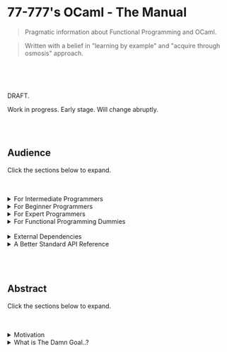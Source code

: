 # 77-777's OCaml - The Manual

> Pragmatic information about Functional Programming and OCaml.

> Written with a belief in "learning by example" and "acquire through osmosis" approach.

<br>
<br>
<br>


DRAFT.

Work in progress. Early stage. Will change abruptly.

<br>
<br>

## Audience

Click the sections below to expand.

<br>
<br>

<details>
  <summary> For Intermediate Programmers </summary>

---

### Spawning a project & building

* Ecosystem & Environment
  * dune - primary build and project manager
  * opam - package manager
  * LSP - server for your editor/IDE to provide intellisense.
  * ocamlc - the Ocaml Compiler. 

Please use your respective *nix package manager.

`sudo apt-get install ocaml utop opam`


`dune init proj your_project_name`


`dune build` # cd inside.


`dune exec your_project_name`

<br>
<br>
<br>

### Console Arguments & Printing

```ocaml
open Sys;;
(* For `argv` array and print_endline*)

let () =
    let my_args = argv and
        let first_arg = argv.(0) and
        let second_arg = argv.(1) and
        let arg_length = Array.length args in
            print_endline (string_of_int arg_length);;
```

### File IO

```ocaml
open Sys;;
(* For input_line, close_in and close_out, stdout .*)

(* Reading files. *)
let () =
    let my_file = "file-to-open.txt" in
    let input_channel = open_in my_file in
        let line = input_line input_channel in
            print_endline line;
            close_in input_channel;
            exit 0;;

            (* Need while loop example here. *)


(* Writing files. *)
let () =
    let my_file = "file-to-open.txt" in
    let output_channel = open_out my_file in
        Print.fprintf output_channel "Some Message.";
            flush stdout;
            close_out output_channel;
            exit 0;;
```

### Directory & File Operations

* also list files in directory, todo.

```ocaml
(* Directory & File Manipulation *)
let () =
    let my_dir = mkdir "test" 777 ();;

    (*
        > functions from Sys module.

        is_directory ...
        file_exists ...
        remove ...
        rename ...
        mkdir ...
        rmdir ...
    *)
```

### Data Type Conversion

```ocaml
(* Typecasting. *)

let () =
    let some_string = "240" in
        let some_int = string_of_int some_string in
            let some_float = float_of_int some_int in
                let some_integer_logic = int_of_bool true in
                    exit 0;;
```

### String Handling

```ocaml
(* You can also use the ^ operator for concatenation. *)

let () =
    let my_string = String.concat "Hi" " there." and
    let bool_val = String.equal my_string "Hi there." and
    let tokens = String.split_on_char '_' "Hi_there." in

        let len = String.length "Test." and
        let token_length = Array.length tokens and
        let substring = String.sub "mountain" 0 4 and
        let contains = String.contains "gah" 'c' and
        let trimmed = String.trim " spaces out " in
            ...
            (* 
                String.starts_with ...
                String.ends_with ...
                String.map ...
            *)
```

### Threading & Process Handling

```ocaml
(* Executing other programs. *)

let () = 
    let return_val = command "echo \"Hi\"";;

(* Creating Threads *)

let () = 
    let 

(* Manipulating Processes *)

let () = 


```

### Sockets

```ocaml
open Sys;
open Unix;

(*Synchronous*)
let () =
    let ipaddr = "127.0.0.1" and
    let port = 8080 and
    let sock = socket AF_INET SOCK_STREAM 0 in
        connect sock (ADDR_INET(ipaddr, port));
        match fork () with
            | 0 -> send sock data len
            | _ -> some error.

(*Asynchronous*)
let () =
    todo.
```

### GUI

```ocaml
open Tk;;

let spawnWidgets parent = 
    let btn = Button.create 
        ~text: "Click me" 
        ~command: (fun () -> closeTk ()) parent;
    pack [btn];

let setupWnd wnd title xy = 
    Wm.title_set wnd title;
    Wm.geometry_set wnd xy;

let () = 
    let main_wnd = openTk () in
        setupWnd main_wnd "GUI Application" "400 x 200" ();
        spawnWidgets wnd ();

    mainLoop ();;
```

### Web Requests

```ocaml
(* Example provided by https://github.com/anmonteiro/piaf *)

open Piaf;;
open Lwt_result.Syntax;;

let get_sync url = 
    Lwt_main.run begin
        print_endline("Sending request...");

        let* response = Client.Oneshot.get (Uri.of_string url) in
            if (Status.is_successful response.status) then
                Body.to_string response.body
            else
                let message = Status.to_string response.status in
                Lwt.return (Error (`Msg message))
    end

let () =
    match get_sync "https://example.com" with
        | Ok body -> print_endline body
        | Error error -> let message = Error.to_string error in
                            prerr_endline ("Error: " ^ message)
    
```

### Web Framework

```ocaml
(* Example provided by https://aantron.github.io/dream/ *)
  
open Dream;;
  
let hello who = 
    <html>
        <body>
            <h1>Hello, <%s who %>!</h1>
        </body>
    </html>

let () = 
    Dream.run
        @@ Dream.logger
        @@ Dream.router [
            Dream.get "/" (fun _ -> Dream.html (hello "world"));
        ]
    
```
      
### Web Automation

```ocaml
(* Example provided by https://github.com/art-w/ocaml-webdriver *)

module W = Webdriver_cohttp_lwt_unix
open W.Infix

let test =
  let* () = W.goto "https://github.com/art-w/ocaml-webdriver" in
    let* commits = W.find_first `xpath "//a[@href='/art-w/ocaml-webdriver/commits/master']//strong" in
      let* nb = W.text commits in
        let nb = int_of_string nb in
          Printf.printf "number of commits = %i\n%!" nb ;
          W.return ()
      
let host = "http://127.0.0.1:4444"
      
let () = 
  Lwt_main.run (W.run ~host Capabilities.firefox_headless test)
```

### Data Structures

```ocaml

```

### Logging
```ocaml

```

### Config Storage

```ocaml
(* API provided by external library - config-file, get via OPAM. *)

open Config;;

let () =
  ...

```

### Regex & Levenshtein

```ocaml

let () =
  let regex = Str.regexp "^regex$" in
    let result = Str.string_match regex "your_string" 0
    
let () =
  let first_str = "this" and second_str = "that" in
    let distance = Levenshtein.S.distance first_str second_str
```

### Cryptography
      
```ocaml
open Cryptokit;;
      
let () =
  let plain_text = "my message" and
  let cipher_text = "" and
  let key = "my key" in
      let aes_cipher = new Cryptokit.Block.aes_encrypt key in
        aes_cipher#transform
        ...
```

### Parsing HTML/JSON/XML
      
* HTML/XML

```ocaml
(* Example provided by https://aantron.github.io/lambdasoup/ *)
      
open Soup;;

let () = 
  let soup = read_channel stdin |> parse in
    soup $ "title" |> R.leaf_text |> print_endline;

    soup $$ "a[href]"
    |> iter (fun a -> print_endline (R.attribute "href" a));

    let ul = soup $ "ul" in
      ul $$ "li"
      |> iter (fun li ->
        trimmed_texts li |> String.concat "" |> print_endline)
```

* JSON
      
```ocaml
(* Example provided by https://github.com/ocaml-community/yojson *)
      
open Yojson;;

let () =
  let json_str = {|
    {
      "number" : 42,
      "string" : "yes",
      "list": ["for", "sure", 42]
    }
  |} in
      let json = Yojson.Safe.from_string json_str in
        Format.printf "Parsed to %a" Yojson.Safe.pp json
```

### Error Handling & Exceptions

### Timers, Events, Promises

Lwt.

### Database Access / ORM

### Graphics

### Keywords in OCaml

```ocaml
(* Declarations of variables and functions*)
let, in, and, where, function, fun, ref

(* Control Flow and switches *)
if, else, elseif, match, with, catch, begin, end

(* Loops *)
for, to, do, while, rec

(* Arrays *)
array

(* Structures, Variants & OOP *)
type, class, object, struct, val, method, mutable, of

(* Modules *)
open, module, external, include

(* Types *)
int, string, float, bool, bytes, list, char, unit, tuples, array, exn, format, option, records, ref, variants, objects

Fancy, Pair, Boring, Any, None, Some, Nothing, ()/unit, True, False, Empty
```

### Symbols in OCaml

* State Symbols

```ocaml
<- (* Assignment of data/state to mutable IO (e.g arrays or variables in objects) *)
;; (* Terminate expression in utop toplevel. *)
; (*Separate record fields and terminate expression in code.*)
_ (* Anonymous / ambiguous slot for "any" variable *)
arr.(0) (* Index access *)
```

* Structure Symbols

```ocaml
:: (* Append to a list *)
[| a ; b ; c |] (* Create a list *)
( * ) or (a : b) (* Create a tuple *)
:= (* Create a reference *)
| (* Pattern matching and variants. *)
@@ (* Function composition. Where f(x) is f x, f @@ x is just f x *)
-> (* Lambda *)
$ (* Contextual symbol *)
|> (* Similar to bash piping. Call a function, pass the result to the next function. myFunction |> myOtherFunction |> someFunction *)

(* Lists *)
let myEmptyList = [1; 2; 3];

(* Tuples *)
let myTuples = (a : "b" : 3);

(* Labels *)
~someLabel:int
```

* Operator Symbols

```ocaml
(* These two below are exactly the same. *)
(+) 3 6;; (* Infix function/symbol operator *)
3 + 6;; (* Prefix function/symbol operator *)

^ (* Concatenate strings *)
= (* Is the equality operator (==) *)
<> (* Is the not equal to operator *)
~ (* Labeling *)

** (* Exponential *)

(* Comparison *)
!=
>
<
<=
>=
!
```

* Misc Symbols

```ocaml
# (* Equivalent to accessing methods from object e.g myObject#myMethod *)
! (* Negation *)

1_000_000;; (* Comma/underscore notation *)
1,000,000;; (* Comma/underscore notation *)

0.5 *. 4.0;; (* Floats *)
0.5 /. 4.0;;(* Floats *)
```

<br>
<br>

</details>

<details>
  <summary> For Beginner Programmers </summary>

---

### Types & Records

```ocaml
(* The phantom type *)
type dog;;

(* The simple type declaration *)
type number = int;;

(* The record type definition *)
type person = { name: string; age: int; employed: bool };;

(* The variant type creation (enum, polymorphism/generic, constraints) *)
type animal = dog | wolf | cat | rat | bird;;

type salary = Some int | Nothing;;

(* Type parametrization (templates) *)
type paramType actualType = { field_member: paramType };;

(* Type granular modelling/specification *)
type Magic = Number of Int | Number of Float;;

(* Making a record's types mutable *)
type person = { mutable name: string; mutable age: int; employed: bool };;

(* First Class Fields *)
todo
```

### Modules

```ocaml
(* Declaration *)
module Vehicle = 
struct
    type speed = int
    type colour = string

    let drive () = 
        ...;;
    
    let get_speed =
        ...;;

    let get_colour = 
        ...;;
end;;

(* Import *)
open Vehicle;;

(* Usage *)
Vehicle.drive;;
```

### Functions

```ocaml
(* "Official" Functional declaration *)
let myFunction = fun x y z -> x + y + z;;

(* Most Common, Synctatic Sugar, Functional declaration *)
let myFunction x y z = ...;;

(* Functional declaration with explicit type *)
let myFunction x : int y : float z : string = ...;; (* What about labels and naming the arguments? *)

(* Functional declaration with labelled arguments (agnostic of position) *)
let myFunction ~fileDest ~fileSrc = ...;;

(* Pure Functional declaration with "function" having built-in pattern matching *)
let myFunction = function
   | Some y -> y
   | None -> 0
;;

(* Function calling *)
myFunction 1 2 3;;

(* Recursive functions *)
let rec myFunction arg1 = ...;

(* Anonymous function *)
fun x -> x * 2;;

let y = (fun x -> x * 2);;

(fun x -> x * 2) 20;; (* Since the value being returned is a function "f", you get "f 20" which is calling it on 20. *)

(* Redifining the meaning of an operator (contextual/custom) *)
let (/$) x y = x + y;;

(* Function calling with composition *)
myFunction @@ anotherFunction @@ someFunction;;

(* Piping values from returned functions directly to other functions. *)
myFunction1 |> myFunction2 |> myFunction3;;

(* Optional arguments (? symbol) *)
let myFunction ?arg x = ...;;

(* Unit/IO based impure function declaration *)
let myFunction () = ...;;

(* First Class Module declaration. *)
let myModule = (module ModuleName : moduleSignature);;
```

### Globals, Mutables & Object Creation

```ocaml

let mutable name = "my_global";;

let () = 
  name <- "some new name";
  exit 0;;
  
type my_record = {
  peanuts : int;
  cashews  : int
};;

let () = 
  let nuts = { peanuts : 20; cashews : 30 };;
  exit 0
```

### Variants & Polymorphism

```ocaml
(* Depending on how it's used, it can act as an alias, an enum or a generic. *)
  
type my_type = int | float | string | dog | cat of steel;;

type 'type_of container = flat | cat of steel;;
```

### Variables

```ocaml
(* Simple variable without explicit type.*)
let age = 30;;

(* Simple variable with explicit type. *)
let age : int = 30;;

(* In, and, where - used for nesting, scope and multiple declaration. *)
let age = 30 and
let name = "John" and
let gender = Male in

let my_age = increment age in
let my_name = capitalize name in
let my_gender = display gender

(* Arrays *)
let my_numbers : int array = [|1; 2; 3; 4; 5|];;

(* Assignment of impure data. *)
my_numbers.(0) <- 30;;
```

### If Statements

```ocaml
(* If & else statement *)
let is_big x =
    if x > 10000 then
        True
    else
        False;;

(* Guards *)
let switch_state x =
    match x with
        | 10 -> "Ten"
        | 20 -> "Twenty"
        | 0 -> "Zero";;
```

### Looping & Control Flow

```ocaml
(* Pure Recursive Function *)
let rec call_inwards x =
    if x = 0 then
        x
    else
        call_inwards (x - 1);;

(* For Loop *)
let count_upwards () =
    for i = 0 to 10 do
        ...
    done;;

(* While Loop *)
let run_until () =
    let running = true in
        while running do
            ...
        done;;

(* Do While? / Iterator way using Seq and | *)
```

### Recursion & List Manipulation/Patterns

```ocaml

(* Provide base case, recursive case. *)

(* Mention advanced Recursion and tail Recursion. *)

let myFunction = 
   | 0 -> ...
   | hd :: tl -> myFunction hd tl

let rec myFunction =
   ...;;

```


### OOP Handling

```ocaml
(* Without constructor *)
class MyCamel = 
object
   val mutable name = name'
   method sayName = putStrLn name
end;;

(* Usage *)
let john = new MyCamel;;
(* need to mutate the setter here... *)
john#sayName;;


(* With constructor *)
class MyCamel name' = 
object
   val name = name'
   method sayName = putStrLn name
end;;

(* Usage *)
let john = new MyCamel "John";;
john#sayName;;

(* Destructor *)

(* Accessor & Mutators *)
```

### Interfaces (Module & Class Types)

```ocaml
module type My_Interface :
sig
   val create = int -> string
end;;
  
class type My_Interface :
sig
    val create = int -> string
    method ...
end;;
```
  
### .mli Files
  
```ocaml
(* Akin to header files in C, for storing interfaces and signatures, separate from implementation. *)


```

### Generics & Constructor Parametrization

```ocaml
(Jfhdzb) Result
```

### Functors

### Pointers/Refs

<br>
<br>

</details>

<details>
  <summary> For Expert Programmers </summary>

---

### FFI

The foreign function interface for interoping with native code and the os.

### DLLs / Shared Libraries

Accessing functions directly from shared libraries.

### Compiler/Interpreter Tweaks

Optimization, compiling or interpreting, linking, bytecode generation, garbage collection, etc.

### Project Layout & Code Structure

1 module file can contain multiple nested submodules. 
Scaffolding/ers.

### Architecture

Patterns. Functors and Monads.

### Good Practice

Clarity. Avoid surprises. DRY principle. SOLID principle if using OOP.

<br>
<br>

</details>

<details>
  <summary> For Functional Programming Dummies </summary>

---

### Terminology

* Purity
  * Functions that produce no side effects. Given an input, the ouput should be the same on said input no matter what the state of the system is. If this rule is broken, the function is not pure.

* State
  * Commonly used to refer to structures, variables, code or the system which can change at any moment in time. Code changing in other places other than their grouped scope is considered bad practice.

* Side Effect
  * When a function emits the notion of modyfing state outside of it's scope such as globals or dependencies.

* Unit/IO Notation
  * Commonly known/referred as the "void" type, (), this notation is used to indicate that a function will do or "return" an IO side effect operation that changes some system/program state.

* Expression
  * Also called compute/computation, is any calculation or subexpression that MUST return a value as a result. In the functional mindset, a program is a series of expressions and subexpressions but ultimately going down to a single value outputted. ("Figure of speech")

* Immutability
  * Data created/assigned with values at spawn time which cannot be changed afterwards. Can be predicted since it is constant.

* Mutable Data
  * Data that can be affected by side effects/IO.

* Records
  * Groups of types aligned together under a single type. It is the "structure/struct" aspect of functional programming.

* First Class Citizen
  * Any entity that can be treated as you treat a variable, which means you can add it to another, compute it, pass it as an argument to another function and/or return it as a value.

* Functions as First Class Citizens
  * Functional paradigm prides itself on the notion that some (depends on language) functions are ultimately variables, can be declared as such, can be passed as arguments and can be returned. This is the notion of function pointers for those who know C. Commonly used for callbacks, events and other procedural code.

* Higher Order Functions
  * Functions that are treated as First Class Citizens. Basically function pointers. Ocaml functions are all higher order. In Haskell, not all functions are higher order functions.

* Function Composition
  * Calling functions which rely on values returned by calling another function. E.g. f(g(x)).

* Arity
  * The number of parameters a function has. Lengthy parameters for a function (e.g high Arity) smells of a badly coded function or a complex one.

* Currying
  * Complex functions which have a high arity need to be broken down. This simplification process is called currying.

* Variants
  * Ocaml's type system for creating generics and polymorphic values.

* Functors
  * Factory pattern kin.

* Lambda Calculus
  * Anonymous function spawning notation.

* Polymorphism
  * The act of having and passing data that holds multiple "forms". A stream object for example might be a base entity for a filestream, networkstream, pipestream or whatever.

* Generics
  * Having data structures that can be reused with other types. Particularly lists. Lists of integers or bytes or strings as an example.

* Meta Programming
  * Programs written that generate other programs/code.

* Dependency Injection
  * A concept used to manage portability and hotswap, as common usecases. One implementation of dependency injection is the IoC container for dependency inversion.

* Module Types
  * Ocaml's "interfaces" to modules.

* Monads
  * 

* Zippers
  * 

### Functional Paradigm Aims

* Functional Application
  * Functional programming is all about having pure functions and calling those pure functions to transform your data. Everything is an expression and your IO should be separated and organized in a high level fashion.

* Functional Purity
  * Functions without side effects that are agnostic of system state. As many as you can. Why? Said functions are easy to test, well design and don't depend on external factors. (in theory)

* IO & Side Effect Separation
  * A tremendous amount of errors, bugs and malpractice happens as a result of poor state management. Having a more organized flow where IO is separate from pure code provides clarity to where errors may occur as well as visual guidance to where program logic/computation is located.

* Reduce state and constrain/isolate it
  * Removing for, while loops is one way to reduce state and instead do things recursively.

* Low Function Arity Through Currying


* Simple & Flexible Data Transformation
* Low Coupling, High Cohesion
* Type Correctness
* Immutability unless otherwise altered
* Recursivity
* Declaratively define problems
* Write less, Do more
* Lower bug rate

### Facts

* The LHS of `type` definitions is primarily concerned with generics. E.g `type 'a list` is the equivalent of `List<'a>`.
* The RHS of `type` definitions is primarily concerned with **modelling** a certain type of **format** the data can take. E.g Options
* The RHS is the evaluation of an expression, which possibly means that even for `types`, the RHS still evaluates to an expression where the returned value is a type.

<br>

* Expression evaluation - the expression MUST terminate in returning a value. Be it a number, or a type. or a unit.

<br>

* Recursivity state management and advanced recursion + tail recursion.

<br>
<br>
  
</details>

<br>

<details>
   <summary>External Dependencies</summary>

---

### Common Libraries

OPAM is the official Ocaml package manager.

`opam install <pkg-name>`

| Library  | Purpose | Comments |
| -------- | ------- | ----- |
| Lwt  | Events & Promises | todo |
| Mirage  | OCaml Platform| todo |
| LablTk | GUI | todo |
| vec | Data Structures - Dynamic Arrays | https://github.com/aionescu/vec |
| Cryptokit | Security & Cryptography | todo |
| Graphics Module | Charts & Graphics | todo |
| LambdaSoup | HTML/XML Parser | todo |
| Yojson | JSON Parser | todo |
| Str Module | Regex | todo |
| Ocaml-csv | CSV Parser | todo |
| | Interop | todo |
| DynF / FFI | Interop | todo |
| .NET | Interop | todo |
| QT | Interop | todo |
| pyml | Bindings for Python | todo |
| Ocaml-opencv | Computer Vision | todo |
| | Testing | todo |
| Logs | Logging | todo |
|  | AOP | todo |
|some_matrix/tensor lib|Machine Learning|todo|
| Ocaml-electron | Browser as a Service | todo |
| Qanat | ORM | todo |
| PPX | Meta Programming | todo |
| Caqti | Databases & SQL | todo |

<br>
<br>

</details>

<details>
   <summary>A Better Standard API Reference</summary>

---

## The Standard API

Click each module to expand and see their exposed functions and types.

Work in progress. Add Jane Street extension API here as well.

(* Importable Modules *)

<details>
    <summary>Sys</summary>
    
    <details>
        <summary>Module</summary>
            Functions.
    </details>

</details>

<details>
    <summary>Arg</summary>
    
    <details>
        <summary>Module</summary>
            Functions.
    </details>

</details>

<details>
    <summary>Stdlib</summary>
    
    <details>
        <summary>Module</summary>
            Functions.
    </details>

</details>

(* Console, File IO, Etc *)

<details>
    <summary>Printf</summary>
    
    <details>
        <summary>Module</summary>
            Functions.
    </details>

</details>

<details>
    <summary>Scanf</summary>
    
    <details>
        <summary>Module</summary>
            Functions.
    </details>

</details>

<details>
    <summary>Format</summary>
    
    <details>
        <summary>Module</summary>
            Functions.
    </details>

</details>

<details>
    <summary>Printexc</summary>
    
    <details>
        <summary>Module</summary>
            Functions.
    </details>

</details>

<details>
    <summary>In_Channel</summary>
    
    <details>
        <summary>Module</summary>
            Functions.
    </details>

</details>


<details>
    <summary>Out_Channel</summary>
    
    <details>
        <summary>Module</summary>
            Functions.
    </details>

</details>


<details>
    <summary>Filename</summary>
    
    <details>
        <summary>Module</summary>
            Functions.
    </details>

</details>

```ocaml

(* Console, File IO, Etc *)
Marshal
Callback
Lazy
Lexing

Gc
Oo


(* Date, Time, Math *)
Date
Time
Math

(* Related to Types *)
Char
Bool
String
Bytes
Int
Float
Complex

Unit
Option

(* Data Structure Modules *)
Array
Buffer
Stream
List
Queue
Seq
Hashtbl
Map
Set
Stack

(* Algorithms. Hashing, RNG, Sort, Etc. *)
Random
Digest
Parsing

(* Concurrency, Parallelism, Synchronization *)
Atomic
Thread
Mutex
Semaphore

```

</details>

<br>
<br>
<br>

## Abstract

Click the sections below to expand.

<br>
<br>

<details>
  <summary> Motivation </summary>

---

Optional reading.

The transition for an imperative programmer to functional/declarative programming is often the most frustrating and challenging task an individual has to face when introduced to the paradigm. I should know, since I'm actually in the process itself.

This is my "adventure", diving in the functional programming paradigm with the OCaml language.

I will share with you what, as an imperative programmer, has been difficult for me to tackle or understand, and solutions to how one can make that transition easier. This will also act as a centralized area containing as much useful information about OCaml and it's syntax as I can get.

<br>
<br>

</details>

<details>
  <summary> What is The Damn Goal..? </summary>

---

Optional reading.

Here is what I personally think is the biggest problem imperative programmers face when turning to the functional paradigm.
**The lack of a goal**. I don't mean something as cheesy as setting up for a journey on a career or deciding what you want to become.

No, a goal as in, "What is my aim to do, in order to get my program written, and for it to work".

To which, a poor imperative programmer will obviously turn to thinking about the syntax step by step and following logic as originally taught. It is how we/they naturally approach problems and it isn't a wrong approach.

The problem isn't that what they're doing is wrong. The problem is that the information being fed to us by the documentation and by material which "claims" to teach functional programming or the language at hand, **is not answering our questions.**

A seasoned imperative programmer wants to know:

* How do I declare a function with arguments and return values.
* How do I create objects and structures.
* What is my API and where can I find references for more functions and objects/structures.
* What does the layout of my project and my code look like?
* How do I handle x, y, z. Where x may be error handling, y logging and z calls or interop.
* What's the best convention and guidelines for writing this kind of code.

Out of these, arguably, the first and third questions are by far, the most important, for an aim in getting started.

<br>
<br>

---

<br>
<br>

What does the functional programming material provided to most imperative programmers give to them?



First off, it gives functions. Fair enough. Obviously useful. But functions with recursivity.

Then they are given records and types, which, again, fair enough, useful. But with other conundrums like typeclasses and module types. Not to mention they spend an awful amount of time discussing functional arity and currying.

They are then thrown into the type system and spend 70 pages reading about building a tree structure with abstract types or talks about how great the language is because it is supports lazy behaviour, that it's fabulous and elegant and whatever glorious deeds it can do using first class citizen entities.

Then it proceeds to show you how it does it by providing pattern matching and guards (with even more recursivity). When you are done, it introduces a concept called Monads, Higher Order Functions and Functors. Holy cat.

Do you see the problem?

<br>
<br>

---

<br>
<br>

None of the above tell the programmer:

1. What he should aim for.
2. Why he should aim for (whatever the goal is)
3. Analogies to which they can map their imperative knowledge to.

<br>
<br>

---

<br>
<br>

Enough ranting. I'll cover exactly what an imperative programmer needs to do to make that switch.

A functional programmer is tasked with four major concerns.

1. State management.
2. Functional purity & Transformation.
3. Separation of IO & Concern
4. Strict expression evaluation & Immutability


todo todo
explain the points.

<br>
<br>

</details>
